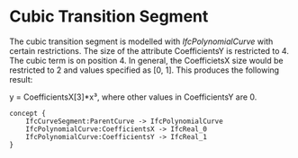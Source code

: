 Cubic Transition Segment
========================

The cubic transition segment is modelled with _IfcPolynomialCurve_ with certain restrictions. The size of the attribute CoefficientsY is restricted to 4. The cubic term is on position 4. In general, the CoefficietsX size would be restricted to 2 and values specified as [0, 1]. This produces the following result:

y = CoefficientsX[3]*x³, where other values in CoefficientsY are 0.

```
concept {
    IfcCurveSegment:ParentCurve -> IfcPolynomialCurve
    IfcPolynomialCurve:CoefficientsX -> IfcReal_0
    IfcPolynomialCurve:CoefficientsY -> IfcReal_1
}
```
